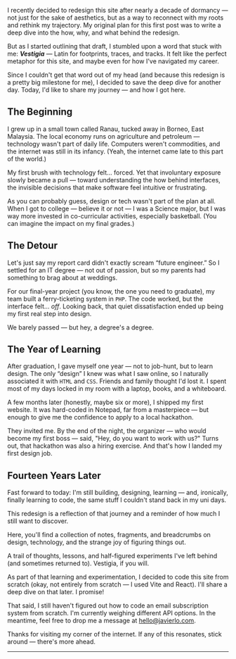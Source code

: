 I recently decided to redesign this site after nearly a decade of dormancy — not just for the sake of aesthetics, but as a way to reconnect with my roots and rethink my trajectory. My original plan for this first post was to write a deep dive into the how, why, and what behind the redesign.

But as I started outlining that draft, I stumbled upon a word that stuck with me: _**Vestigia**_ — Latin for footprints, traces, and tracks. It felt like the perfect metaphor for this site, and maybe even for how I've navigated my career.

Since I couldn't get that word out of my head (and because this redesign is a pretty big milestone for me), I decided to save the deep dive for another day. Today, I'd like to share my journey — and how I got here.

## The Beginning

I grew up in a small town called Ranau, tucked away in Borneo, East Malaysia. The local economy runs on agriculture and petroleum — technology wasn't part of daily life. Computers weren't commodities, and the internet was still in its infancy. (Yeah, the internet came late to this part of the world.)

My first brush with technology felt... forced. Yet that involuntary exposure slowly became a pull — toward understanding the how behind interfaces, the invisible decisions that make software feel intuitive or frustrating.

As you can probably guess, design or tech wasn't part of the plan at all. When I got to college — believe it or not — I was a Science major, but I was way more invested in co-curricular activities, especially basketball. (You can imagine the impact on my final grades.)

## The Detour

Let's just say my report card didn't exactly scream “future engineer.” So I settled for an IT degree — not out of passion, but so my parents had something to brag about at weddings.

For our final-year project (you know, the one you need to graduate), my team built a ferry-ticketing system in `PHP`. The code worked, but the interface felt... _off_. Looking back, that quiet dissatisfaction ended up being my first real step into design.

We barely passed — but hey, a degree's a degree.

## The Year of Learning

After graduation, I gave myself one year — not to job-hunt, but to learn design. The only “design” I knew was what I saw online, so I naturally associated it with `HTML` and `CSS`. Friends and family thought I'd lost it. I spent most of my days locked in my room with a laptop, books, and a whiteboard.

A few months later (honestly, maybe six or more), I shipped my first website. It was hard-coded in Notepad, far from a masterpiece — but enough to give me the confidence to apply to a local hackathon.

They invited me. By the end of the night, the organizer — who would become my first boss — said, "Hey, do you want to work with us?" Turns out, that hackathon was also a hiring exercise. And that's how I landed my first design job.

## Fourteen Years Later

Fast forward to today: I'm still building, designing, learning — and, ironically, finally learning to code, the same stuff I couldn't stand back in my uni days.

This redesign is a reflection of that journey and a reminder of how much I still want to discover.

Here, you'll find a collection of notes, fragments, and breadcrumbs on design, technology, and the strange joy of figuring things out.

A trail of thoughts, lessons, and half-figured experiments I've left behind (and sometimes returned to). Vestigia, if you will.

As part of that learning and experimentation, I decided to code this site from scratch (okay, not entirely from scratch — I used Vite and React). I'll share a deep dive on that later. I promise!

That said, I still haven't figured out how to code an email subscription system from scratch. I'm currently weighing different API options. In the meantime, feel free to drop me a message at [hello@javierlo.com](mailto:hello@javierlo.com).

Thanks for visiting my corner of the internet. If any of this resonates, stick around — there's more ahead.

---
